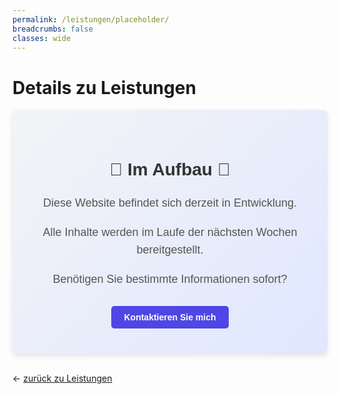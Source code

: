 ```yaml
---
permalink: /leistungen/placeholder/
breadcrumbs: false
classes: wide
---
```

<style>
    
    .placeholder-container {
    text-align: center;
    background: linear-gradient(135deg, #f3f4f6, #e0e7ff);
    padding: 40px;
    border-radius: 8px;
    box-shadow: 0px 4px 8px rgba(0, 0, 0, 0.1);
    font-family: 'Arial', sans-serif;
    }
    
    .placeholder-container h2 {
    color: #333;
    font-size: 28px;
    font-weight: bold;
    }
    
    .placeholder-container p {
    color: #555;
    font-size: 18px;
    line-height: 1.6;
    }
    
    .placeholder-container a {
    display: inline-block;
    margin-top: 10px;
    padding: 10px 20px;
    background: #4f46e5;
    color: white;
    text-decoration: none;
    border-radius: 5px;
    font-weight: bold;
    transition: background 0.3s ease;
    }
    
    .placeholder-container a:hover {
    background: #4338ca;
    }
</style>

# Details zu Leistungen

<div class="placeholder-container">
    <h2>🚧 Im Aufbau 🚧</h2>
    <p>Diese Website befindet sich derzeit in Entwicklung.</p>
    <p>Alle Inhalte werden im Laufe der nächsten Wochen bereitgestellt.</p>
    <p>Benötigen Sie bestimmte Informationen sofort?</p>
    <a href="/contact/">Kontaktieren Sie mich</a>
</div>
<br>
<p>&larr;&nbsp;<a href="/leistungen/">zurück zu Leistungen</a></p>

